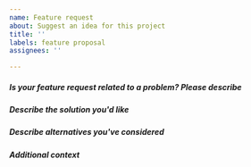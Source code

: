 ```yaml
---
name: Feature request
about: Suggest an idea for this project
title: ''
labels: feature proposal
assignees: ''

---
```


##### Is your feature request related to a problem? Please describe
<!-- A clear and concise description of what the problem is. Ex. I'm always
frustrated when [...] -->

##### Describe the solution you'd like
<!-- A clear and concise description of what you want to happen -->

##### Describe alternatives you've considered
<!-- A clear and concise description of any alternative solutions or features
you've considered -->

##### Additional context
<!-- Add any other context or screenshots about the feature request here -->
